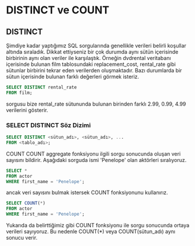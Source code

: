 # DISTINCT ve COUNT
## DISTINCT
Şimdiye kadar yaptığımız SQL sorgularında genellikle verileri belirli koşullar altında sıraladık. Dikkat ettiyseniz bir çok durumda aynı sütün içerisinde birbirinin aynı olan veriler ile karşılaştık. Örneğin dvdrental veritabanı içerisinde bulunan film tablosundaki replacement_cost, rental_rate gibi sütunlar birbirini tekrar eden verilerden oluşmaktadır. Bazı durumlarda bir sütun içerisinde bulunan farklı değerleri görmek isteriz.
```sql
SELECT DISTINCT rental_rate 
FROM film;
```
sorgusu bize rental_rate sütununda bulunan birinden farklı 2.99, 0.99, 4.99 verilerini gösterir.
### SELECT DISTINCT Söz Dizimi
```sql
SELECT DISTINCT <sütun_adı>, <sütun_adı>, ...
FROM <tablo_adı>;
```

COUNT
COUNT aggregate fonksiyonu ilgili sorgu sonucunda oluşan veri sayısını bildirir. Aşağıdaki sorguda ismi 'Penelope' olan aktörleri sıralıyoruz.
```sql
SELECT * 
FROM actor
WHERE first_name = 'Penelope';
```
ancak veri sayısını bulmak istersek COUNT fonksiyonunu kullanırız.
```sql
SELECT COUNT(*)
FROM actor
WHERE first_name = 'Penelope';
```
Yukarıda da belirttiğimiz gibi COUNT fonksiyonu ile sorgu sonucunda ortaya verileri sayıyoruz. Bu nedenle COUNT(*) veya COUNT(sütun_adı) aynı sonucu verir.

